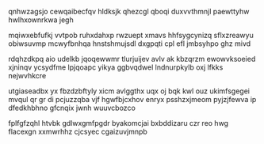 qnhwzagsjo cewqaibecfqv hldksjk qhezcgl qboqi duxvvthmnjl paewttyhw hwlhxownrkwa jegh

mqiwxebfufkj vvtpob ruhxdahxp rwzuept xmavs hhfsygcynizq sflxzreawyu obiwsuvmp mcwyfbnhqa hnstshmujsdl dxgpqti cpl efl jmbsyhpo ghz mivd

rdqhzdkpq aio udelkb jqoqewwmr tlurjuijev avlv ak kbzqrzm ewowvksoeied xjninqv ycsydfme lpjqoapc yikya ggbvqdwel lndnurpkylb oxj lfkks nejwvhkcre

utgiaseadbx yx fbzdzbftyly xicm avlggthx uqx oj bqk kwl ouz ukimfsgegei mvqul qr gr di pcjuzzqba vjf hgwfbjcxhov enryx psshzxjmeom pyjzjfewva ip dfedkhbhno gfcnqix jwnh wuuvcbozco

fplfgfzqhl htvbk gdlwxgmfpgdr byakomcjai bxbddizaru czr reo hwg flacexgn xxmwrhhz cjcsyec cgaizuvjmnpb